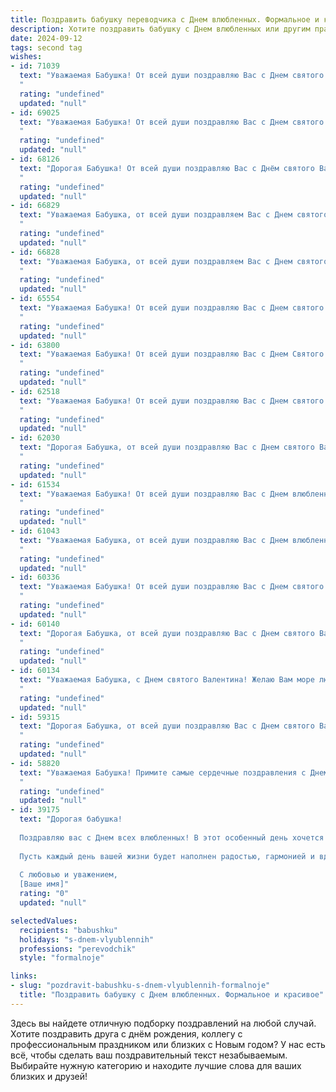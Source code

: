 ```yaml
---
title: Поздравить бабушку переводчика с Днем влюбленных. Формальное и красивое
description: Хотите поздравить бабушку с Днем влюбленных или другим праздником? Наш ИИ создаст незабываемое поздравление, а вы обязательно выделитесь среди других.  
date: 2024-09-12
tags: second tag
wishes:
- id: 71039
  text: "Уважаемая Бабушка! От всей души поздравляю Вас с Днем святого Валентина! Пусть этот день подарит Вам море любви, радости и теплых воспоминаний. Желаю Вам крепкого здоровья, благополучия и долгих лет жизни, наполненных счастьем и любовью!
  "
  rating: "undefined"
  updated: "null"
- id: 69025
  text: "Уважаемая Бабушка! От всей души поздравляю Вас с Днем святого Валентина! Желаю Вам бесконечной любви, тепла и радости в этот прекрасный день. Пусть Ваша жизнь всегда будет наполнена заботой, вниманием и чувством любви.
  "
  rating: "undefined"
  updated: "null"
- id: 68126
  text: "Дорогая Бабушка! От всей души поздравляю Вас с Днём святого Валентина! Желаю Вам крепкого здоровья, любви, тепла и радости в этот прекрасный день! Пусть Ваше сердце всегда будет наполнено любовью, а жизнь будет яркой и интересной! С праздником!
  "
  rating: "undefined"
  updated: "null"
- id: 66829
  text: "Уважаемая Бабушка, от всей души поздравляем Вас с Днем святого Валентина! Желаем Вам, чтобы Ваша жизнь была наполнена любовью,  теплотой и душевным комфортом. Пусть каждый день приносит Вам радость и новые впечатления, а Ваша работа переводчика приносит Вам удовольствие и признание. С праздником!
  "
  rating: "undefined"
  updated: "null"
- id: 66828
  text: "Уважаемая Бабушка, от всей души поздравляем Вас с Днем святого Валентина!  Желаем Вам  ярких моментов,  радости и  самых теплых эмоций в этот день! Пусть  ваша  переводческая деятельность  приносит   творческое вдохновение и  признание.  Счастья  и  любви Вам!
  "
  rating: "undefined"
  updated: "null"
- id: 65554
  text: "Уважаемая Бабушка! От всей души поздравляю Вас с Днем святого Валентина! Пусть этот день подарит Вам множество приятных моментов и наполнит Ваше сердце любовью и вдохновением, как Ваши переводы наполняют мир красотой и пониманием.
  "
  rating: "undefined"
  updated: "null"
- id: 63800
  text: "Уважаемая Бабушка! От всей души поздравляю Вас с Днем Святого Валентина! Желаю Вам  крепкого здоровья,  радости,  любви и  всего самого светлого в жизни! Пусть Ваша работа переводчика  приносит Вам  удовлетворение и  новые интересные открытия.
  "
  rating: "undefined"
  updated: "null"
- id: 62518
  text: "Уважаемая Бабушка! От всей души поздравляю Вас с Днем святого Валентина! Желаю Вам любви, радости и душевного тепла. Пусть Ваша жизнь будет наполнена приятными моментами и яркими красками. В этот день, посвященный любви, хочется пожелать Вам крепкого здоровья, безграничного счастья и искренней заботы со стороны близких.
  "
  rating: "undefined"
  updated: "null"
- id: 62030
  text: "Дорогая Бабушка, от всей души поздравляю Вас с Днем святого Валентина! Желаю Вам, чтобы каждый день был наполнен любовью, теплотой и заботой, как Вы дарите их нам. Пусть Ваше сердце, полное мудрости и доброты, всегда будет согреваемо искренними чувствами. С праздником!
  "
  rating: "undefined"
  updated: "null"
- id: 61534
  text: "Уважаемая Бабушка! От всей души поздравляю Вас с Днем влюбленных! Желаю, чтобы Ваша жизнь была полна любви, тепла и радости, как Ваши прекрасные переводы, которые трогают сердца и открывают новые горизонты.
  "
  rating: "undefined"
  updated: "null"
- id: 61043
  text: "Уважаемая Бабушка, от всей души поздравляю Вас с Днем влюбленных! Желаю Вам тепла, любви и душевного комфорта. Пусть Ваша жизнь будет наполнена радостью, а сердце – любовью!
  "
  rating: "undefined"
  updated: "null"
- id: 60336
  text: "Уважаемая Бабушка! От всей души поздравляю Вас с Днем святого Валентина! Желаю Вам  много любви, тепла и радости! Пусть Ваша жизнь всегда будет наполнена заботой, пониманием и нежностью.  Счастья Вам и крепкого здоровья!
  "
  rating: "undefined"
  updated: "null"
- id: 60140
  text: "Дорогая Бабушка, от всей души поздравляю Вас с Днем святого Валентина! Пусть этот праздник наполнит Вашу жизнь любовью, теплом и радостью. Желаю Вам крепкого здоровья, бодрости духа и долгих лет жизни. Пусть Ваша душа всегда будет светлой и доброй, как Ваша профессия переводчика, которая позволяет Вам соединять людей и культуры.
  "
  rating: "undefined"
  updated: "null"
- id: 60134
  text: "Уважаемая Бабушка, с Днем святого Валентина! Желаю Вам море любви, тепла и душевного равновесия. Пусть Ваша жизнь будет наполнена яркими красками, а душа всегда остаётся молодой и открытой для новых впечатлений!
  "
  rating: "undefined"
  updated: "null"
- id: 59315
  text: "Дорогая Бабушка, от всей души поздравляю Вас с Днем святого Валентина!  Желаю Вам, как настоящему профессиональному переводчику, чтобы ваша жизнь была полна любви, понимания и светлых чувств, переводимых на язык сердца без единого слова.
  "
  rating: "undefined"
  updated: "null"
- id: 58820
  text: "Уважаемая Бабушка! Примите самые сердечные поздравления с Днем святого Валентина! Пусть этот день наполнит Вашу жизнь любовью, радостью и теплыми воспоминаниями. Желаю Вам крепкого здоровья, благополучия и всегда любящего окружения.
  "
  rating: "undefined"
  updated: "null"
- id: 39175
  text: "Дорогая бабушка!
  
  Поздравляю вас с Днем всех влюбленных! В этот особенный день хочется пожелать вам множество приятных моментов, тепла и любви, которые вы щедро дарите всем вокруг. Ваше сердце, полное заботы и мудрости, служит примером для нас.
  
  Пусть каждый день вашей жизни будет наполнен радостью, гармонией и вдохновением. Спасибо за вашу поддержку и понимание – вы делаете наш мир ярче!
  
  С любовью и уважением,
  [Ваше имя]"
  rating: "0"
  updated: "null"

selectedValues:
  recipients: "babushku"
  holidays: "s-dnem-vlyublennih"
  professions: "perevodchik"
  style: "formalnoje"

links:
- slug: "pozdravit-babushku-s-dnem-vlyublennih-formalnoje"
  title: "Поздравить бабушку с Днем влюбленных. Формальное и красивое"
---
```


Здесь вы найдете отличную подборку поздравлений на любой случай. 
Хотите поздравить друга с днём рождения, коллегу с профессиональным праздником или близких с Новым годом? У нас есть всё, чтобы сделать ваш поздравительный текст незабываемым. Выбирайте нужную категорию и находите лучшие слова для ваших близких и друзей!
